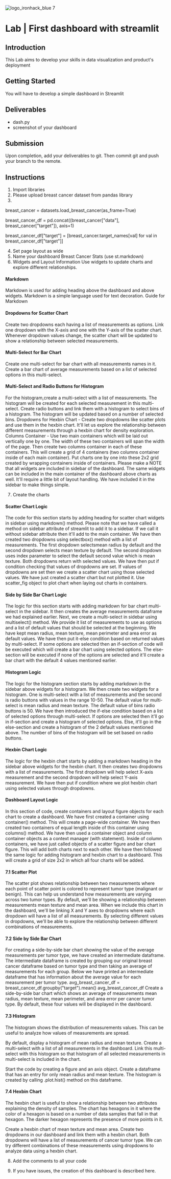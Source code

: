![logo_ironhack_blue 7](https://user-images.githubusercontent.com/23629340/40541063-a07a0a8a-601a-11e8-91b5-2f13e4e6b441.png)
# Lab | First dashboard with streamlit


## Introduction
This Lab aims to develop your skills in data visualization and product's deployment


## Getting Started

You will have to develop a simple dashboard in Streamlit

## Deliverables
 - dash.py
 - screenshot of your dashboard



## Submission

Upon completion, add your deliverables to git. Then commit git and push your branch to the remote.

## Instructions
1. Import libraries
2. Please upload breast cancer dataset from pandas library
3. 
breast_cancer = datasets.load_breast_cancer(as_frame=True)

breast_cancer_df = pd.concat((breast_cancer["data"], breast_cancer["target"]), axis=1)

breast_cancer_df["target"] = [breast_cancer.target_names[val] for val in breast_cancer_df["target"]]

4. Set page layout as wide
5. Name your dashboard Breast Cancer Stats (use st.markdown)
6. Widgets and Layout Information 
Use widgets to update charts and explore different relationships.
#### Markdown 
Markdown  is used for adding heading above the dashboard and above widgets. Markdown is a simple language used for text decoration. Guide for Markdown
#### Dropdowns for Scatter Chart 
Create two dropdowns each having a list of measurements as options. Link one dropdown with the X-axis and one with the Y-axis of the scatter chart. 
Whenever  dropdown values change, the scatter chart will be updated to show a relationship between selected measurements.
#### Multi-Select for Bar Chart 
Create one multi-select for bar chart with all measurements names in it. 
Create a bar chart of average measurements based on a list of selected options in this multi-select.
#### Multi-Select and Radio Buttons for Histogram 
For the histogram,create a multi-select with a list of measurements. The histogram will be created for each selected measurement in this multi-select. Create radio buttons and link them with a histogram to select bins of a histogram. The histogram will be updated based on a number of selected bins.
Dropdowns for Hexbin Chart - Create two dropdowns like scatter plots and use them in the hexbin chart. It'll let us explore the relationship between different measurements through a hexbin chart for density exploration.
Columns Container - Use two main containers which will be laid out vertically one by one. The width of these two containers will span the width of the page. Then create two columns container in each of these containers. This will create a grid of 4 containers (two columns container inside of each main container). 
Put charts one by one into these 2x2 grid created by wrapping containers inside of containers.
Please make a NOTE that  all widgets are included in sidebar of the dashboard. The same widgets can be included in the main container of the dashboard above charts as well. It'll require a little bit of layout handling. We have included it in the sidebar to make things simple.

7. Create the charts
#### Scatter Chart Logic  
The code for this section starts by adding heading for scatter chart widgets in sidebar using markdown() method. 
Please note that we have called a method on sidebar attribute of streamlit to add it to a sidebar. 
If we call it without sidebar attribute then it'll add to the main container. We have then created two dropdowns using selectbox() method with a list of measurements. 
The first dropdown selectsmean radius by default and the second dropdown selects mean texture by default. The second dropdown uses index parameter to select 
the default second value which is mean texture. Both dropdowns return with selected values. 
We have then put if condition checking that values of dropdowns are set. If values of dropdowns are set then we create a scatter chart using those selected values. 
We have just created a scatter chart but not plotted it. 
Use scatter_fig object to plot chart when laying out charts in containers.
#### Side by Side Bar Chart Logic 
The logic for this section starts with adding markdown for bar chart multi-select in the sidebar. It then creates the average measurements dataframe we had explained earlier. Next, we create a multi-select in sidebar using multiselect() method. We provide it list of measurements to use as options and a list of default values that should be selected at the beginning. We have kept mean radius, mean texture, mean perimeter and area error as default values. We have then put it-else condition based on returned values by multi-select. If some options are selected then an if-section of code will be executed which will create a bar chart using selected options. The else-section will be executed if none of the options are selected and it'll create a bar chart with the default 4 values mentioned earlier.
#### Histogram Logic  
The logic for the histogram section starts by adding markdown in the sidebar above widgets for a histogram. We then create two widgets for a histogram. One is multi-select with a list of measurements and the second is radio buttons with values in the range 10-50. The default value for multi-select is mean radius and mean texture. The default value of bins radio buttons is 50. We have then introduced the if-else condition based on a list of selected options through multi-select. If options are selected then it'll go in if-section and create a histogram of selected options. Else, it'll go in the else-section and create a histogram of the 2 default values mentioned above. The number of bins of the histogram will be set based on radio buttons.
#### Hexbin Chart Logic 
The logic for the hexbin chart starts by adding a markdown heading in the sidebar above widgets for the hexbin chart. It then creates two dropdowns with a list of measurements. The first dropdown will help select X-axis measurement and the second dropdown will help select Y-axis measurement. We have then put if condition where we plot hexbin chart using selected values through dropdowns.
#### Dashboard Layout Logic 
In this section of code, create containers and layout figure objects for each chart to create a dashboard. We have first created a container using container() method. This will create a page-wide container. We have then created two containers of equal length inside of this container using columns() method. We have then used a container object and column container objects as a context manager (with statement). Inside of column containers, we have just called objects of a scatter figure and bar chart figure. This will add both charts next to each other. We have then followed the same logic for adding histogram and hexbin chart to a dashboard. This will create a grid of size 2x2 in which all four charts will be added.

#### 7.1 Scatter Plot
The scatter plot shows relationship between two measurements where each point of scatter point is colored to represent tumor type (malignant or benign). 
This can help us understand how measurements are varying across two tumor types.
By default, we'll be showing a relationship between measurements mean texture and mean area. 
When we include this chart in the dashboard, we'll be linking X and Y axes to dropdowns where each dropdown will have a list of all measurements. 
By selecting different values in dropdowns, we'll be able to explore the relationship between different combinations of measurements.

#### 7.2 Side by Side Bar Chart
For creating a side-by-side bar chart showing the value of the average measurements per tumor type, we have created an intermediate dataframe. 
The intermediate dataframe is created by grouping our original breast cancer dataframe based on tumor type and then taking an average of measurements for each group. 
Below we have printed an intermediate dataframe that has information about the average value for each measurement per tumor type.
avg_breast_cancer_df = breast_cancer_df.groupby("target").mean()
avg_breast_cancer_df
Create a side-by-side bar chart which shows an average of measurements mean radius, mean texture, mean perimeter, and area error per cancer tumor type. 
By default, these four values will be displayed in the dashboard.

#### 7.3 Histogram
The histogram shows the distribution of measurements values. This can be useful to analyze how values of measurements are spread.

By default, display a histogram of mean radius and mean texture. Create a multi-select with a list of all measurements in the dashboard. 
Link this multi-select with this histogram so that histogram of all selected measurements in multi-select is included in the chart.

Start the code by creating a figure and an axis object. 
Create a dataframe that has an entry for only mean radius and mean texture. The histogram is created by calling .plot.hist() method on this dataframe.

#### 7.4 Hexbin Chart
The hexbin chart is useful to show a relationship between two attributes explaining the density of samples. 
The chart has hexagons in it where the color of a hexagon is based on a number of data samples that fall in that hexagon. 
The darker hexagon represents the presence of more points in it.

Create a hexbin chart of mean texture and mean area. 
Create two dropdowns in our dashboard and link them with a hexbin chart. 
Both dropdowns will have a list of measurements of cancer tumor type. We can try different combinations of these measurements using dropdowns to analyze data using a hexbin chart.


8. Add the comments to all your code

9. If you have issues, the creation of this dashboard is described here.
